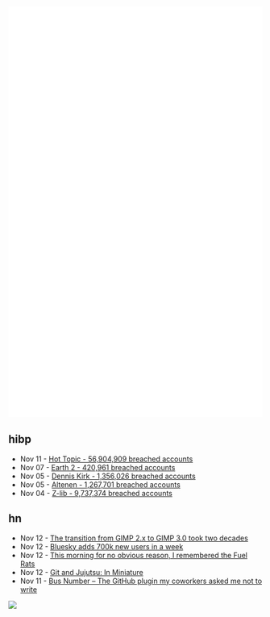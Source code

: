 ![Metrics](https://raw.githubusercontent.com/phixion/phixion/master/metrics.svg)

## hibp

<!--
for https://github.com/phixion/phixion/blob/main/.github/workflows/feeds.yml
-->
<!--START_SECTION:haveibeenpwnd-->
- Nov 11 - [Hot Topic - 56,904,909 breached accounts](https://haveibeenpwned.com/PwnedWebsites#HotTopic)
- Nov 07 - [Earth 2 - 420,961 breached accounts](https://haveibeenpwned.com/PwnedWebsites#Earth2)
- Nov 05 - [Dennis Kirk - 1,356,026 breached accounts](https://haveibeenpwned.com/PwnedWebsites#DennisKirk)
- Nov 05 - [Altenen - 1,267,701 breached accounts](https://haveibeenpwned.com/PwnedWebsites#Altenen)
- Nov 04 - [Z-lib - 9,737,374 breached accounts](https://haveibeenpwned.com/PwnedWebsites#ZLib)
<!--END_SECTION:haveibeenpwnd-->

## hn

<!--
for https://github.com/phixion/phixion/blob/main/.github/workflows/feeds.yml
-->
<!--START_SECTION:hn-->
- Nov 12 - [The transition from GIMP 2.x to GIMP 3.0 took two decades](https://www.tomshardware.com/software/free-open-source-photoshop-alternative-finally-enters-release-candidate-testing-after-20-years-the-transition-from-gimp-2-x-to-gimp-3-0-took-two-decades)
- Nov 12 - [Bluesky adds 700k new users in a week](https://www.theverge.com/2024/11/11/24293920/bluesky-700000-new-users-week-x-threads)
- Nov 12 - [This morning for no obvious reason, I remembered the Fuel Rats](https://hachyderm.io/@danderson/113465421567555186)
- Nov 12 - [Git and Jujutsu: In Miniature](https://lottia.net/notes/0013-git-jujutsu-miniature.html)
- Nov 11 - [Bus Number – The GitHub plugin my coworkers asked me not to write](https://www.scannedinavian.com/the-github-plugin-my-coworkers-asked-me-not-to-write.html)
<!--END_SECTION:hn-->

<!--
for https://yhype.me
-->
![](https://hit.yhype.me/github/profile?user_id=13013670)

